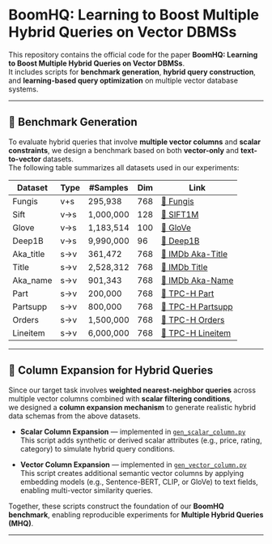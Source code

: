 # BoomHQ: Learning to Boost Multiple Hybrid Queries on Vector DBMSs

This repository contains the official code for the paper **BoomHQ: Learning to Boost Multiple Hybrid Queries on Vector DBMSs**.  
It includes scripts for **benchmark generation**, **hybrid query construction**, and **learning-based query optimization** on multiple vector database systems.

---

## 🧩 Benchmark Generation

To evaluate hybrid queries that involve **multiple vector columns** and **scalar constraints**, we design a benchmark based on both **vector-only** and **text-to-vector** datasets.  
The following table summarizes all datasets used in our experiments:

| Dataset   | Type | #Samples  | Dim  | Link                                                         |
| --------- | ---- | --------- | ---- | ------------------------------------------------------------ |
| Fungis    | v+s  | 295,938   | 768  | [🔗 Fungis](https://www.kaggle.com/datasets/muhammadfaizan2020/fungi-image-dataset) |
| Sift      | v→s  | 1,000,000 | 128  | [🔗 SIFT1M](http://corpus-texmex.irisa.fr/)                   |
| Glove     | v→s  | 1,183,514 | 100  | [🔗 GloVe](https://nlp.stanford.edu/projects/glove/)          |
| Deep1B    | v→s  | 9,990,000 | 96   | [🔗 Deep1B](https://deepai.org/dataset/deep1b)                |
| Aka_title | s→v  | 361,472   | 768  | [🔗 IMDb Aka-Title](https://datasets.imdbws.com/)             |
| Title     | s→v  | 2,528,312 | 768  | [🔗 IMDb Title](https://datasets.imdbws.com/)                 |
| Aka_name  | s→v  | 901,343   | 768  | [🔗 IMDb Aka-Name](https://datasets.imdbws.com/)              |
| Part      | s→v  | 200,000   | 768  | [🔗 TPC-H Part](https://www.tpc.org/tpch/)                    |
| Partsupp  | s→v  | 800,000   | 768  | [🔗 TPC-H Partsupp](https://www.tpc.org/tpch/)                |
| Orders    | s→v  | 1,500,000 | 768  | [🔗 TPC-H Orders](https://www.tpc.org/tpch/)                  |
| Lineitem  | s→v  | 6,000,000 | 768  | [🔗 TPC-H Lineitem](https://www.tpc.org/tpch/)                |

---

## 🧮 Column Expansion for Hybrid Queries

Since our target task involves **weighted nearest-neighbor queries** across multiple vector columns combined with **scalar filtering conditions**,  
we designed a **column expansion mechanism** to generate realistic hybrid data schemas from the above datasets.

- **Scalar Column Expansion** — implemented in [`gen_scalar_column.py`](./gen_scalar_column.py)  
  This script adds synthetic or derived scalar attributes (e.g., price, rating, category) to simulate hybrid query conditions.

- **Vector Column Expansion** — implemented in [`gen_vector_column.py`](./gen_vector_column.py)  
  This script creates additional semantic vector columns by applying embedding models (e.g., Sentence-BERT, CLIP, or GloVe) to text fields, enabling multi-vector similarity queries.

Together, these scripts construct the foundation of our **BoomHQ benchmark**, enabling reproducible experiments for **Multiple Hybrid Queries (MHQ)**.

---
